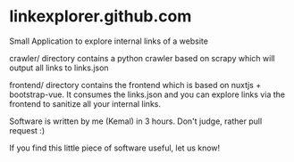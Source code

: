 # linkexplorer.github.com
Small Application to explore internal links of a website

crawler/ directory contains a python crawler based on scrapy which will output all links to links.json

frontend/ directory contains the frontend which is based on nuxtjs +  bootstrap-vue. It consumes the links.json and you can explore links via the frontend to sanitize all your internal links.

Software is written by me (Kemal) in 3 hours. Don't judge, rather pull request :)

If you find this little piece of software useful, let us know!
